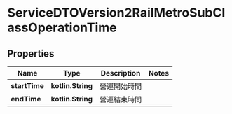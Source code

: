
# ServiceDTOVersion2RailMetroSubClassOperationTime

## Properties
Name | Type | Description | Notes
------------ | ------------- | ------------- | -------------
**startTime** | **kotlin.String** | 營運開始時間 | 
**endTime** | **kotlin.String** | 營運結束時間 | 



